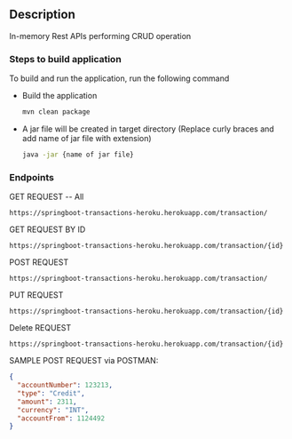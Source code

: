 ## Description

In-memory Rest APIs performing CRUD operation 

### Steps to build application

To build and run the application, run the following command

- Build the application

  ```bash
  mvn clean package
  ```

- A jar file will be created in target directory (Replace curly braces and add name of jar file with extension)

  ```bash
  java -jar {name of jar file}
  ```

### Endpoints

GET REQUEST -- All

    https://springboot-transactions-heroku.herokuapp.com/transaction/
    
GET REQUEST BY ID

    https://springboot-transactions-heroku.herokuapp.com/transaction/{id}

POST REQUEST

    https://springboot-transactions-heroku.herokuapp.com/transaction/
    
PUT REQUEST

    https://springboot-transactions-heroku.herokuapp.com/transaction/{id}
    
Delete REQUEST

    https://springboot-transactions-heroku.herokuapp.com/transaction/{id}
    


SAMPLE POST REQUEST via POSTMAN:

```json
{
  "accountNumber": 123213,
  "type": "Credit",
  "amount": 2311,
  "currency": "INT",
  "accountFrom": 1124492
}
```
